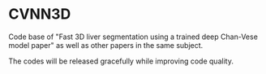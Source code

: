 # CVNN3D
Code base of "Fast 3D liver segmentation using a trained deep Chan-Vese model paper" as well as other papers in the same subject.

The codes will be released gracefully while improving code quality.
